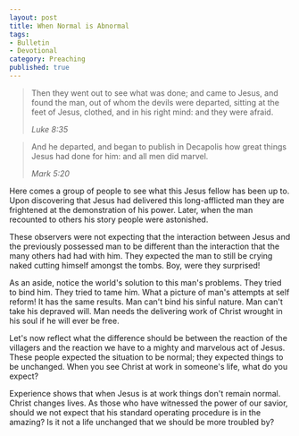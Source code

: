 ```yaml
---
layout: post
title: When Normal is Abnormal
tags:
- Bulletin
- Devotional
category: Preaching
published: true
---
```

>Then they went out to see what was done; and came to Jesus, and found the man, out of whom the devils were departed, sitting at the feet of Jesus, clothed, and in his right mind: and they were afraid.
>
><cite>Luke 8:35</cite>

>And he departed, and began to publish in Decapolis how great things Jesus had done for him: and all men did marvel.
>
><cite>Mark 5:20 </cite>

Here comes a group of people to see what this Jesus fellow has been up to. Upon discovering that Jesus had delivered this long-afflicted man they are frightened at the demonstration of his power. Later, when the man recounted to others his story people were astonished.

These observers were not expecting that the interaction between Jesus and the previously possessed man to be different than the interaction that the many others had had with him. They expected the man to still be crying naked cutting himself amongst the tombs. Boy, were they surprised!

As an aside, notice the world's solution to this man's problems. They tried to bind him. They tried to tame him. What a picture of man's attempts at self reform! It has the same results. Man can't bind his sinful nature. Man can't take his depraved will. Man needs the delivering work of Christ wrought in his soul if he will ever be free.

Let's now reflect what the difference should be between the reaction of the villagers and the reaction we have to a mighty and marvelous act of Jesus. These people expected the situation to be normal; they expected things to be unchanged. When you see Christ at work in someone's life, what do you expect?

Experience shows that when Jesus is at work things don't remain normal. Christ changes lives. As those who have witnessed the power of our savior, should we not expect that his standard operating procedure is in the amazing? Is it not a life unchanged that we should be more troubled by?
